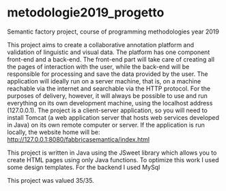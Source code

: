 # metodologie2019_progetto
Semantic factory project, course of programming methodologies year 2019

This project aims to create a collaborative annotation platform
and validation of linguistic and visual data. The platform has one component
front-end and a back-end. The front-end part will take care of creating all the pages
of interaction with the user, while the back-end will be responsible for processing and
save the data provided by the user.
The application will ideally run on a server machine, that is, on a machine
reachable via the internet and searchable via the HTTP protocol. For the purposes of
delivery, however, it will always be possible to use and run everything on its own
development machine, using the localhost address (127.0.0.1).
The project is a client-server application, so you will need to install Tomcat
(a web application server that hosts web services developed in Java) on its own
remote computer or server.
If the application is run locally, the website home will be:
http://127.0.0.1:8080/fabbricasemantica/index.html

This project is written in Java using the JSweet library which allows you to create
HTML pages using only Java functions.
To optimize this work I used some design templates.
For the backend I used MySql

This project was valued 35/35.
